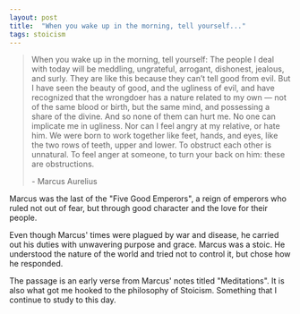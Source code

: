 ```yaml
---
layout: post
title:  "When you wake up in the morning, tell yourself..."
tags: stoicism
---
```

> When you wake up in the morning, tell yourself: The people I deal with today will be meddling, ungrateful, arrogant, dishonest, jealous, and surly. They are like this because they can’t tell good from evil. But I have seen the beauty of good, and the ugliness of evil, and have recognized that the wrongdoer has a nature related to my own — not of the same blood or birth, but the same mind, and possessing a share of the divine. And so none of them can hurt me. No one can implicate me in ugliness. Nor can I feel angry at my relative, or hate him. We were born to work together like feet, hands, and eyes, like the two rows of teeth, upper and lower. To obstruct each other is unnatural. To feel anger at someone, to turn your back on him: these are obstructions.
> 
> \- Marcus Aurelius

Marcus was the last of the "Five Good Emperors",
a reign of emperors who ruled not out of fear, 
but through good character and the love for their people.

Even though Marcus' times were plagued by war and disease,
he carried out his duties with unwavering purpose and grace.
Marcus was a stoic. 
He understood the nature of the world and tried not to control it,
but chose how he responded.

The passage is an early verse from Marcus' notes titled "Meditations".
It is also what got me hooked to the philosophy of Stoicism.
Something that I continue to study to this day.